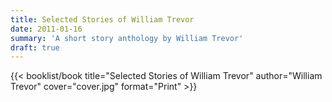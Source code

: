 ```yaml
---
title: Selected Stories of William Trevor
date: 2011-01-16
summary: 'A short story anthology by William Trevor'
draft: true
---
```


{{< booklist/book
title="Selected Stories of William Trevor"
author="William Trevor"
cover="cover.jpg"
format="Print" >}}
